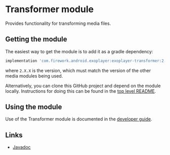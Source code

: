# Transformer module

Provides functionality for transforming media files.

## Getting the module

The easiest way to get the module is to add it as a gradle dependency:

```gradle
implementation 'com.firework.android.exoplayer:exoplayer-transformer:2.X.X'
```

where `2.X.X` is the version, which must match the version of the other media
modules being used.

Alternatively, you can clone this GitHub project and depend on the module
locally. Instructions for doing this can be found in the [top level README][].

[top level README]: https://github.com/google/ExoPlayer/blob/release-v2/README.md

## Using the module

Use of the Transformer module is documented in the
[developer guide](https://exoplayer.dev/transforming-media.html).

## Links

*   [Javadoc][]

[Javadoc]: https://exoplayer.dev/doc/reference/index.html
